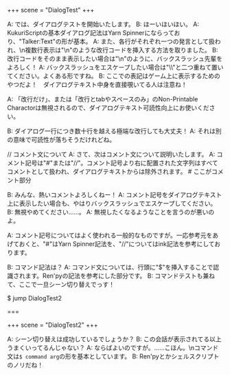 +++
scene = "DialogTest"
+++

A: では、ダイアログテストを開始いたします。
B: ほーいほいほい。
A: KukuriScriptの基本ダイアログ記法はYarn Spinnerにならっており、"Talker:Text"の形が基本。
A: また、各行がそれぞれ一つの発言として扱われ、\n複数行表示は"\\n"のような改行コードを挿入する方法を取りました。
B: 改行コードをそのまま表示したい場合は"\\n"のように、バックスラッシュ先輩をよろしく！
A: バックスラッシュをエスケープしたい場合は"\\\\"と二つ重ねて置いてください。よくある形ですね。
B: ここでの表記はゲーム上に表示するためのやつだよ！　ダイアログテキスト中身を直接覗いてる人は注意ね！

A: 「改行だけ」、または「改行とtabやスペースのみ」のNon-Printable Charactorは無視されるので、ダイアログテキスト可読性向上にお使いください。




B: ダイアログ一行につき数十行を越える極端な改行しても大丈夫！
A: それは別の意味で可読性が落ちそうだけれどね。

// コメント文について
A: さて、次はコメント文について説明いたします。
A: コメント記号は"\#"または"\//"。コメント記号より右に配置された文字列はすべてコメントとして扱われ、ダイアログテキストからは除外されます。 # ここがコメント部分

B: みんな、熱いコメントよろしくねー！
A: コメント記号をダイアログテキスト上に表示したい場合も、やはりバックスラッシュでエスケープしてください。
B: 無視やめてください……。
A: 無視したくなるようなことを言うのが悪いのよ。

A: コメント記号についてはよく使われる一般的なものですが。一応参考元をあげておくと、"\#"はYarn Spinner記法を、"\//"についてはink記法を参考にしております。

B: コマンド記法は？
A: コマンド文については、行頭に"$"を挿入することで認識されます。Ren'pyの記法を参考にした部分です。
B: コマンドテストも兼ねて、ここで一旦シーン切り替えでっす！

$ jump DialogTest2

===

+++
scene = "DialogTest2"
+++

A: シーン切り替えは成功しているでしょうか？
B: この会話が表示されてる以上うまくいってるんじゃない？
A: ならばよいのですが。……こほん。\nコマンド文は`$ command arg`の形を基本としています。
B: Ren'pyとかシェルスクリプトのノリだね！
